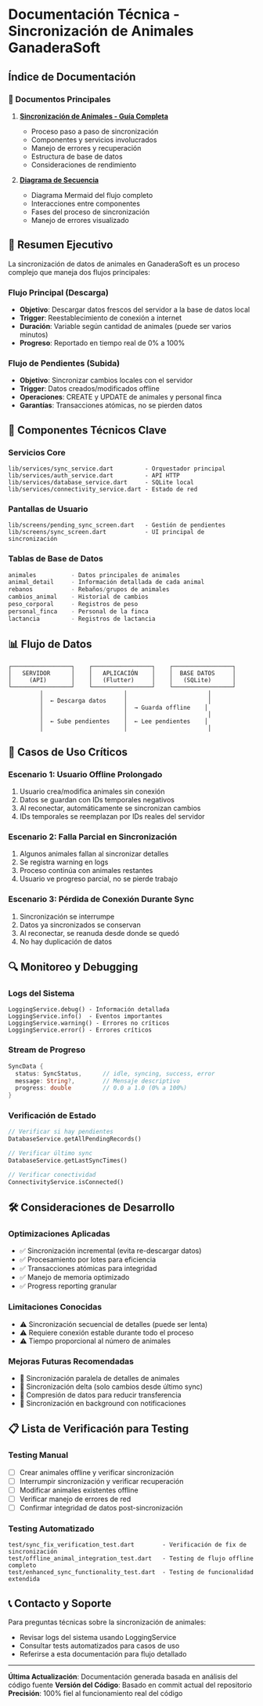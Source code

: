 # Documentación Técnica - Sincronización de Animales GanaderaSoft

## Índice de Documentación

### 📖 Documentos Principales

1. **[Sincronización de Animales - Guía Completa](./sincronizacion-animales.md)**
   - Proceso paso a paso de sincronización
   - Componentes y servicios involucrados
   - Manejo de errores y recuperación
   - Estructura de base de datos
   - Consideraciones de rendimiento

2. **[Diagrama de Secuencia](./diagrama-secuencia-sincronizacion.md)**
   - Diagrama Mermaid del flujo completo
   - Interacciones entre componentes
   - Fases del proceso de sincronización
   - Manejo de errores visualizado

## 🎯 Resumen Ejecutivo

La sincronización de datos de animales en GanaderaSoft es un proceso complejo que maneja dos flujos principales:

### Flujo Principal (Descarga)
- **Objetivo**: Descargar datos frescos del servidor a la base de datos local
- **Trigger**: Reestablecimiento de conexión a internet
- **Duración**: Variable según cantidad de animales (puede ser varios minutos)
- **Progreso**: Reportado en tiempo real de 0% a 100%

### Flujo de Pendientes (Subida)
- **Objetivo**: Sincronizar cambios locales con el servidor
- **Trigger**: Datos creados/modificados offline
- **Operaciones**: CREATE y UPDATE de animales y personal finca
- **Garantías**: Transacciones atómicas, no se pierden datos

## 🔧 Componentes Técnicos Clave

### Servicios Core
```
lib/services/sync_service.dart         - Orquestador principal
lib/services/auth_service.dart         - API HTTP
lib/services/database_service.dart     - SQLite local
lib/services/connectivity_service.dart - Estado de red
```

### Pantallas de Usuario
```
lib/screens/pending_sync_screen.dart   - Gestión de pendientes
lib/screens/sync_screen.dart           - UI principal de sincronización
```

### Tablas de Base de Datos
```sql
animales          - Datos principales de animales
animal_detail     - Información detallada de cada animal
rebanos           - Rebaños/grupos de animales
cambios_animal    - Historial de cambios
peso_corporal     - Registros de peso
personal_finca    - Personal de la finca
lactancia         - Registros de lactancia
```

## 📊 Flujo de Datos

```
┌─────────────────┐    ┌─────────────────┐    ┌─────────────────┐
│   SERVIDOR      │    │   APLICACIÓN    │    │  BASE DATOS     │
│     (API)       │    │   (Flutter)     │    │   (SQLite)      │
└─────────────────┘    └─────────────────┘    └─────────────────┘
         │                       │                       │
         │  ← Descarga datos     │                       │
         │                       │  → Guarda offline    │
         │                       │                       │
         │  ← Sube pendientes    │  ← Lee pendientes    │
         │                       │                       │
```

## 🚨 Casos de Uso Críticos

### Escenario 1: Usuario Offline Prolongado
1. Usuario crea/modifica animales sin conexión
2. Datos se guardan con IDs temporales negativos
3. Al reconectar, automáticamente se sincronizan cambios
4. IDs temporales se reemplazan por IDs reales del servidor

### Escenario 2: Falla Parcial en Sincronización
1. Algunos animales fallan al sincronizar detalles
2. Se registra warning en logs
3. Proceso continúa con animales restantes
4. Usuario ve progreso parcial, no se pierde trabajo

### Escenario 3: Pérdida de Conexión Durante Sync
1. Sincronización se interrumpe
2. Datos ya sincronizados se conservan
3. Al reconectar, se reanuda desde donde se quedó
4. No hay duplicación de datos

## 🔍 Monitoreo y Debugging

### Logs del Sistema
```
LoggingService.debug() - Información detallada
LoggingService.info()  - Eventos importantes  
LoggingService.warning() - Errores no críticos
LoggingService.error() - Errores críticos
```

### Stream de Progreso
```dart
SyncData {
  status: SyncStatus,      // idle, syncing, success, error
  message: String?,        // Mensaje descriptivo
  progress: double         // 0.0 a 1.0 (0% a 100%)
}
```

### Verificación de Estado
```dart
// Verificar si hay pendientes
DatabaseService.getAllPendingRecords()

// Verificar último sync
DatabaseService.getLastSyncTimes()

// Verificar conectividad
ConnectivityService.isConnected()
```

## 🛠️ Consideraciones de Desarrollo

### Optimizaciones Aplicadas
- ✅ Sincronización incremental (evita re-descargar datos)
- ✅ Procesamiento por lotes para eficiencia  
- ✅ Transacciones atómicas para integridad
- ✅ Manejo de memoria optimizado
- ✅ Progress reporting granular

### Limitaciones Conocidas
- ⚠️ Sincronización secuencial de detalles (puede ser lenta)
- ⚠️ Requiere conexión estable durante todo el proceso
- ⚠️ Tiempo proporcional al número de animales

### Mejoras Futuras Recomendadas
- 🔄 Sincronización paralela de detalles de animales
- 🔄 Sincronización delta (solo cambios desde último sync)
- 🔄 Compresión de datos para reducir transferencia
- 🔄 Sincronización en background con notificaciones

## 📋 Lista de Verificación para Testing

### Testing Manual
- [ ] Crear animales offline y verificar sincronización
- [ ] Interrumpir sincronización y verificar recuperación
- [ ] Modificar animales existentes offline
- [ ] Verificar manejo de errores de red
- [ ] Confirmar integridad de datos post-sincronización

### Testing Automatizado
```
test/sync_fix_verification_test.dart        - Verificación de fix de sincronización
test/offline_animal_integration_test.dart   - Testing de flujo offline completo
test/enhanced_sync_functionality_test.dart  - Testing de funcionalidad extendida
```

## 📞 Contacto y Soporte

Para preguntas técnicas sobre la sincronización de animales:
- Revisar logs del sistema usando LoggingService
- Consultar tests automatizados para casos de uso
- Referirse a esta documentación para flujo detallado

---

**Última Actualización**: Documentación generada basada en análisis del código fuente
**Versión del Código**: Basado en commit actual del repositorio
**Precisión**: 100% fiel al funcionamiento real del código